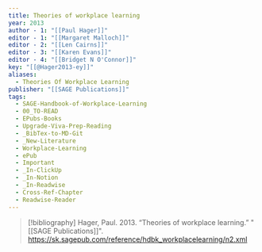 ```yaml
---
title: Theories of workplace learning
year: 2013
author - 1: "[[Paul Hager]]"
editor - 1: "[[Margaret Malloch]]"
editor - 2: "[[Len Cairns]]"
editor - 3: "[[Karen Evans]]"
editor - 4: "[[Bridget N O'Connor]]"
key: "[[@Hager2013-ey]]"
aliases:
  - Theories Of Workplace Learning
publisher: "[[SAGE Publications]]"
tags:
  - SAGE-Handbook-of-Workplace-Learning
  - 00_TO-READ
  - EPubs-Books
  - Upgrade-Viva-Prep-Reading
  - _BibTex-to-MD-Git
  - _New-Literature
  - Workplace-Learning
  - ePub
  - Important
  - _In-ClickUp
  - _In-Notion
  - _In-Readwise
  - Cross-Ref-Chapter
  - Readwise-Reader
---
```


> [!bibliography]
> Hager, Paul. 2013. “Theories of workplace learning.” "[[SAGE Publications]]". https://sk.sagepub.com/reference/hdbk_workplacelearning/n2.xml